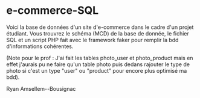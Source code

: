 # e-commerce-SQL

Voici la base de données d'un site d'e-commerce dans le cadre d'un projet étudiant. Vous trouvrez le schéma (MCD) de la base de donnée, le fichier SQL et un script PHP fait avec le framework faker pour remplir la bdd d'informations cohérentes.

(Note pour le prof : J'ai fait les tables photo_user et photo_product mais en effet j'aurais pu ne faire qu'un table photo puis dedans rajouter le type de photo si c'est un type "user" ou "product" pour encore plus optimisé ma bdd).

Ryan Amsellem--Bousignac
